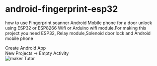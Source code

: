 # android-fingerprint-esp32
how to use Fingerprint scanner Android Mobile phone for a door unlock using ESP32 or ESP8266 Wifi or Arduino wifi module.For making this project you need ESP32, Relay module,Solenoid door lock and Android mobile phone

Create Android App <br>
New Projects -> Empty Activity <br>
![maker Tutor](https://1.bp.blogspot.com/-gsUyGJEfXOg/XnCTcwE7QQI/AAAAAAABcdg/efhNZ9ldd2I_qlscIkhKkHQUSt7gv3L6QCNcBGAsYHQ/s400/Screen%2BShot%2B2563-03-17%2Bat%2B16.01.16.png)
